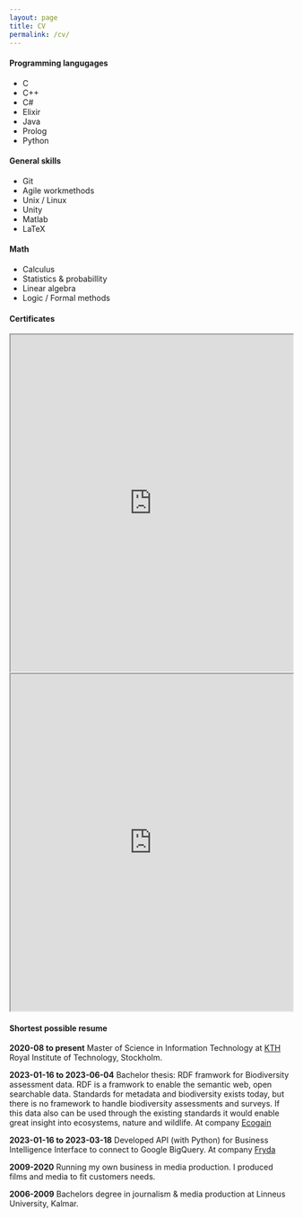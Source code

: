 ```yaml
---
layout: page
title: CV
permalink: /cv/
---
```


#### Programming langugages
- C
- C++
- C#
- Elixir
- Java
- Prolog
- Python

#### General skills
- Git
- Agile workmethods
- Unix / Linux
- Unity
- Matlab
- LaTeX

#### Math
- Calculus
- Statistics & probabillity
- Linear algebra
- Logic / Formal methods

#### Certificates
<iframe title="Problem Solving Basic" width="100%" height="600px" src="https://www.hackerrank.com/certificates/iframe/62ce7c32783a"> </iframe>
<iframe title="Java Basic" width="100%" height="600px" src="https://www.hackerrank.com/certificates/iframe/cf1cfc22a839
"> </iframe>

#### Shortest possible resume 
**2020-08 to present**
Master of Science in Information Technology at
[KTH] Royal Institute of Technology, Stockholm.

**2023-01-16 to 2023-06-04**
Bachelor thesis: RDF framwork for Biodiversity assessment data. RDF is a framwork to enable the semantic web, open searchable data. Standards for metadata and biodiversity exists today, but there is no framework to handle biodiversity assessments and surveys. If this data also can be used through the existing standards it would enable great insight into ecosystems, nature and wildlife. 
At company [Ecogain]

**2023-01-16 to 2023-03-18**
Developed API (with Python) for Business Intelligence Interface to connect to Google BigQuery.
At company [Fryda]

**2009-2020**
Running my own business in media production. I produced films and media to fit customers needs.

**2006-2009**
Bachelors degree in journalism & media production at
Linneus University, Kalmar.


[KTH]: https://www.kth.se/en
[Ecogain]: https://www.ecogain.se
[Fryda]: https://www.fryda.life